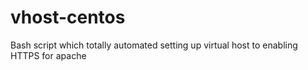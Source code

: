 # vhost-centos
Bash script which totally automated setting up virtual host to enabling HTTPS for apache
